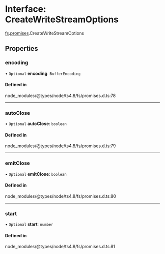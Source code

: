 # Interface: CreateWriteStreamOptions

[fs](../modules/fs.md).[promises](../modules/fs.promises.md).CreateWriteStreamOptions

## Properties

### encoding

• `Optional` **encoding**: `BufferEncoding`

#### Defined in

node_modules/@types/node/ts4.8/fs/promises.d.ts:78

___

### autoClose

• `Optional` **autoClose**: `boolean`

#### Defined in

node_modules/@types/node/ts4.8/fs/promises.d.ts:79

___

### emitClose

• `Optional` **emitClose**: `boolean`

#### Defined in

node_modules/@types/node/ts4.8/fs/promises.d.ts:80

___

### start

• `Optional` **start**: `number`

#### Defined in

node_modules/@types/node/ts4.8/fs/promises.d.ts:81
